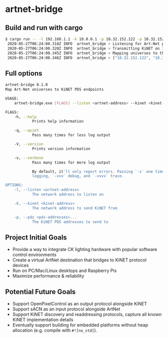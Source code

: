 # artnet-bridge

## Build and run with cargo

```bash
$ cargo run -- -l 192.168.1.1 -k 10.0.0.1 -p 10.32.152.122 -p 10.32.152.123
 2020-05-27T06:24:00.318Z INFO  artnet_bridge > Listening for Art-Net packets on 192.168.1.173
 2020-05-27T06:24:00.320Z INFO  artnet_bridge > Transmitting KiNET on 10.0.0.1
 2020-05-27T06:24:00.345Z INFO  artnet_bridge > Mapping universes to the following addresses:
 2020-05-27T06:24:00.346Z INFO  artnet_bridge > ["10.32.152.122", "10.32.152.123"]
```

## Full options

```bash
artnet-bridge 0.1.0
Map Art-Net universes to KiNET PDS endpoints

USAGE:
    artnet-bridge.exe [FLAGS] --listen <artnet-address> --kinet <kinet-address> --pds <pds-addresses>...

FLAGS:
    -h, --help
            Prints help information

    -q, --quiet
            Pass many times for less log output

    -V, --version
            Prints version information

    -v, --verbose
            Pass many times for more log output

            By default, it'll only report errors. Passing `-v` one time also prints warnings, `-vv` enables info
            logging, `-vvv` debug, and `-vvvv` trace.

OPTIONS:
    -l, --listen <artnet-address>
            The network address to listen on

    -k, --kinet <kinet-address>
            The network address to send KiNET from

    -p, --pds <pds-addresses>...
            The KiNET PDS addresses to send to
```

## Project Initial Goals

* Provide a way to integrate CK lighting hardware with popular software control environments
* Create a virtual ArtNet destination that bridges to KiNET protocol devices
* Run on PC/Mac/Linux desktops and Raspberry Pis
* Maximize performance & reliability

## Potential Future Goals

* Support OpenPixelControl as an output protocol alongside KiNET
* Support sACN as an input protocol alongside ArtNet
* Support KiNET discovery and readdressing protocols, capture all known KiNET implementation details
* Eventually support building for embedded platforms without heap allocation (e.g. compile with `#![no_std]`).